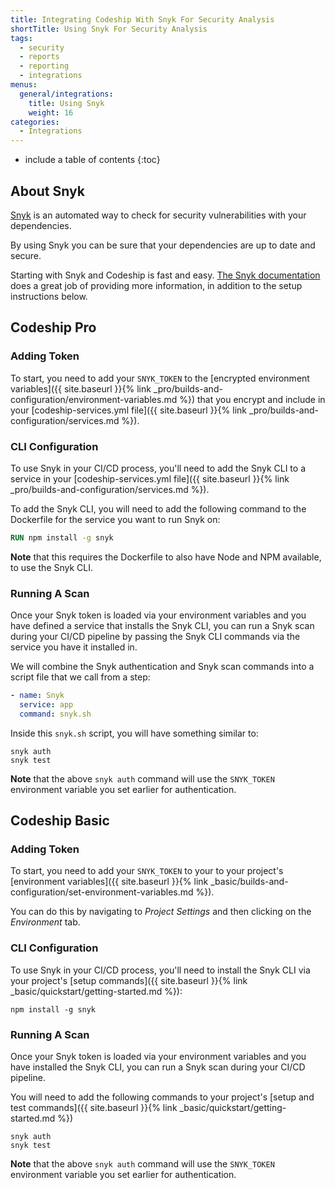 ```yaml
---
title: Integrating Codeship With Snyk For Security Analysis
shortTitle: Using Snyk For Security Analysis
tags:
  - security
  - reports
  - reporting
  - integrations
menus:
  general/integrations:
    title: Using Snyk
    weight: 16
categories:
  - Integrations    
---
```


* include a table of contents
{:toc}

## About Snyk

[Snyk](https://www.Snyk.com) is an automated way to check for security vulnerabilities with your dependencies.

By using Snyk you can be sure that your dependencies are up to date and secure.

Starting with Snyk and Codeship is fast and easy. [The Snyk documentation](https://snyk.io/docs/) does a great job of providing more information, in addition to the setup instructions below.

## Codeship Pro

### Adding Token

To start, you need to add your `SNYK_TOKEN` to the [encrypted environment variables]({{ site.baseurl }}{% link _pro/builds-and-configuration/environment-variables.md %}) that you encrypt and include in your [codeship-services.yml file]({{ site.baseurl }}{% link _pro/builds-and-configuration/services.md %}).

### CLI Configuration

To use Snyk in your CI/CD process, you'll need to add the Snyk CLI to a service in your [codeship-services.yml file]({{ site.baseurl }}{% link _pro/builds-and-configuration/services.md %}).

To add the Snyk CLI, you will need to add the following command to the Dockerfile for the service you want to run Snyk on:


```dockerfile
RUN npm install -g snyk
```

**Note** that this requires the Dockerfile to also have Node and NPM available, to use the Snyk CLI.

### Running A Scan

Once your Snyk token is loaded via your environment variables and you have defined a service that installs the Snyk CLI, you can run a Snyk scan during your CI/CD pipeline by passing the Snyk CLI commands via the service you have it installed in.

We will combine the Snyk authentication and Snyk scan commands into a script file that we call from a step:

```yaml
- name: Snyk
  service: app
  command: snyk.sh
```

Inside this `snyk.sh` script, you will have something similar to:

```shell
snyk auth
snyk test
```

**Note** that the above `snyk auth` command will use the `SNYK_TOKEN` environment variable you set earlier for authentication.

## Codeship Basic

### Adding Token

To start, you need to add your `SNYK_TOKEN` to your to your project's [environment variables]({{ site.baseurl }}{% link _basic/builds-and-configuration/set-environment-variables.md %}).

You can do this by navigating to _Project Settings_ and then clicking on the _Environment_ tab.

### CLI Configuration

To use Snyk in your CI/CD process, you'll need to install the Snyk CLI via your project's [setup commands]({{ site.baseurl }}{% link _basic/quickstart/getting-started.md %}):

```shell
npm install -g snyk
```

### Running A Scan

Once your Snyk token is loaded via your environment variables and you have installed the Snyk CLI, you can run a Snyk scan during your CI/CD pipeline.

You will need to add the following commands to your project's [setup and test commands]({{ site.baseurl }}{% link _basic/quickstart/getting-started.md %})

```shell
snyk auth
snyk test
```

**Note** that the above `snyk auth` command will use the `SNYK_TOKEN` environment variable you set earlier for authentication.
